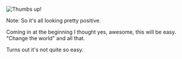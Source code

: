 ![Thumbs up!](images/ggd-gatherworkshops.018.jpg)

Note:
So it's all looking pretty positive. 

Coming in at the beginning I thought yes, awesome, this will be easy. "Change the world" and all that. 

Turns out it's not quite so easy.